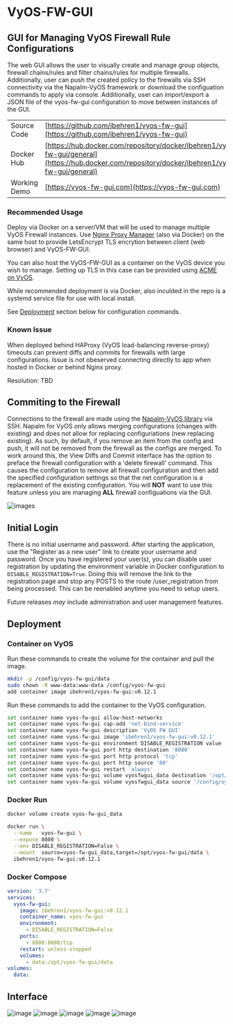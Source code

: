 # VyOS-FW-GUI

## GUI for Managing VyOS Firewall Rule Configurations

The web GUI allows the user to visually create and manage group objects, firewall chains/rules and filter chains/rules for multiple firewalls. Additionally, user can push the created policy to the firewalls via SSH connectivity via the Napalm-VyOS framework or download the configuation commands to apply via console. Additionally, user can import/export a JSON file of the vyos-fw-gui configuration to move between instances of the GUI.

| | |
| - | - |
| Source Code | [https://github.com/ibehren1/vyos-fw-gui](https://github.com/ibehren1/vyos-fw-gui)  |
| Docker Hub | [https://hub.docker.com/repository/docker/ibehren1/vyos-fw-gui/general](https://hub.docker.com/repository/docker/ibehren1/vyos-fw-gui/general)  |
| Working Demo | [https://vyos-fw-gui.com](https://vyos-fw-gui.com)|

### Recommended Usage

Deploy via Docker on a server/VM that will be used to manage multiple VyOS Firewall instances.  Use [Nginx Proxy Manager](https://nginxproxymanager.com/) (also via Docker) on the same host to provide LetsEncrypt TLS encrytion between client (web browser) and VyOS-FW-GUI.

You can also host the VyOS-FW-GUI as a container on the VyOS device you wish to manage.  Setting up TLS in this case can be provided using [ACME on VyOS](https://docs.vyos.io/en/sagitta/configuration/pki/index.html#acme).

While recommended deployment is via Docker, also inculded in the repo is a systemd service file for use with local install.  

See [Deployment](#deployment) section below for configuration commands.

### Known Issue

When deployed behind HAProxy (VyOS load-balancing reverse-proxy) timeouts can prevent diffs and commits for firewalls with large configurations.  Issue is not obeserved connecting directly to app when hosted in Docker or behind Nginx proxy.

Resolution: TBD

## Commiting to the Firewall

Connections to the firewall are made using the [Napalm-VyOS library](https://github.com/napalm-automation-community/napalm-vyos) via SSH.  Napalm for VyOS only allows merging configurations (changes with existing) and does not allow for replacing configuriations (new replacing existing).  As such, by default, if you remove an item from the config and push, it will not be removed from the firewall as the configs are merged.  To work around this, the View Diffs and Commit interface has the option to preface the firewall configuration with a 'delete firewall' command.  This causes the configuration to remove all firewall configuration and then add the specified configuration settings so that the net configuration is a replacement of the existing configuration.  You will __NOT__ want to use this feature unless you are managing __ALL__ firewall configuations via the GUI.

![images](./images/commit.png)

## Initial Login

There is no initial username and password.  After starting the application, use the "Register as a new user" link to create your username and password.  Once you have registered your user(s), you can disable user registration by updating the environment variable in Docker configuration to `DISABLE_REGISTRATION=True`. Doing this will remove the link to the registration page and stop any POSTS to the route /user_registration from being processed.  This can be reenabled anytime you need to setup users.

Future releases *may* include administration and user management features.

## Deployment

### Container on VyOS

Run these commands to create the volume for the container and pull the image.

```bash
mkdir -p /config/vyos-fw-gui/data
sudo chown -R www-data:www-data /config/vyos-fw-gui
add container image ibehren1/vyos-fw-gui:v0.12.1
```

Run these commands to add the container to the VyOS configuration.

```bash
set container name vyos-fw-gui allow-host-networks
set container name vyos-fw-gui cap-add 'net-bind-service'
set container name vyos-fw-gui description 'VyOS FW GUI'
set container name vyos-fw-gui image 'ibehren1/vyos-fw-gui:v0.12.1'
set container name vyos-fw-gui environment DISABLE_REGISTRATION value 'False'
set container name vyos-fw-gui port http destination '8080'
set container name vyos-fw-gui port http protocol 'tcp'
set container name vyos-fw-gui port http source '80'
set container name vyos-fw-gui restart 'always'
set container name vyos-fw-gui volume vyosfwgui_data destination '/opt/vyos-fw-gui/data'
set container name vyos-fw-gui volume vyosfwgui_data source '/config/vyos-fw-gui/data'
```

### Docker Run

```bash
docker volume create vyos-fw-gui_data

docker run \
  --name   vyos-fw-gui \
  --expose 8080 \
  --env DISABLE_REGISTRATION=False \
  --mount  source=vyos-fw-gui_data,target=/opt/vyos-fw-gui/data \
  ibehren1/vyos-fw-gui:v0.12.1
```

### Docker Compose

```yaml
version: '3.7'
services:
  vyos-fw-gui:
    image: ibehren1/vyos-fw-gui:v0.12.1
    container_name: vyos-fw-gui
    environment:
      - DISABLE_REGISTRATION=False
    ports:
      - 8080:8080/tcp
    restart: unless-stopped
    volumes:
      - data:/opt/vyos-fw-gui/data
volumes:
  data:
```

## Interface

![image](./images/vyos-fw-gui_interface_1.png)
![image](./images/vyos-fw-gui_interface_2.png)
![image](./images/vyos-fw-gui_interface_3.png)
![image](./images/vyos-fw-gui_interface_4.png)
![image](./images/vyos-fw-gui_interface_5.png)
